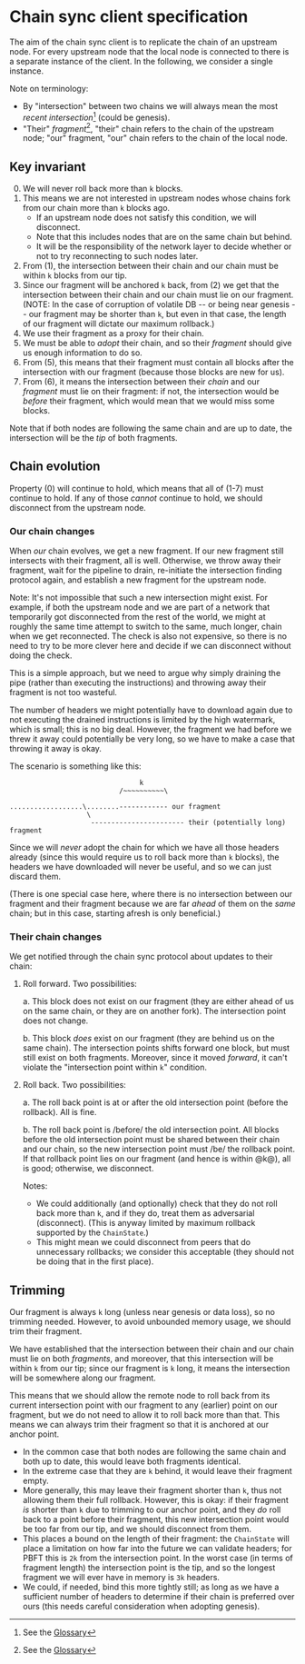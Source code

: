 # Chain sync client specification

The aim of the chain sync client is to replicate the chain of an upstream node.
For every upstream node that the local node is connected to there is a separate
 instance of the client. In the following, we consider a single instance.

Note on terminology:

- By "intersection" between two chains we will always mean the most _recent_
  _intersection_[^glossary] (could be genesis).
- "Their" _fragment_[^glossary], "their" chain refers to the chain of the upstream node;
  "our" fragment, "our" chain refers to the chain of the local node.

## Key invariant

0.  We will never roll back more than `k` blocks.
1.  This means we are not interested in upstream nodes whose chains fork from
    our chain more than `k` blocks ago.
    - If an upstream node does not satisfy this condition, we will disconnect.
    - Note that this includes nodes that are on the same chain but behind.
    - It will be the responsibility of the network layer to decide whether or
      not to try reconnecting to such nodes later.
2.  From (1), the intersection between their chain and our chain must be within
    `k` blocks from our tip.
3.  Since our fragment will be anchored `k` back, from (2) we get that the
    intersection between their chain and our chain must lie on our fragment.   
    (NOTE: In the case of corruption of volatile DB -- or being near genesis --
    our fragment may be shorter than `k`, but even in that case, the length of
    our fragment will dictate our maximum rollback.)
4.  We use their fragment as a proxy for their chain.
5.  We must be able to _adopt_ their chain, and so their _fragment_ should give
    us enough information to do so.
6.  From (5), this means that their fragment must contain all blocks after the
    intersection with our fragment (because those blocks are new for us).
7.  From (6), it means the intersection between their _chain_ and our _fragment_
    must lie on their fragment: if not, the intersection would be _before_ their
    fragment, which would mean that we would miss some blocks.

Note that if both nodes are following the same chain and are up to date, the
intersection will be the _tip_ of both fragments.    

## Chain evolution

Property (0) will continue to hold, which means that all of (1-7) must continue
to hold. If any of those _cannot_ continue to hold, we should disconnect from
the upstream node.

### Our chain changes

When _our_ chain evolves, we get a new fragment. If our new fragment still
intersects with their fragment, all is well. Otherwise, we throw away their
fragment, wait for the pipeline to drain, re-initiate the intersection finding
protocol again, and establish a new fragment for the upstream node.

Note: It's not impossible that such a new intersection might exist. For example,
if both the upstream node and we are part of a network that temporarily got
disconnected from the rest of the world, we might at roughly the same time
attempt to switch to the same, much longer, chain when we get reconnected.
The check is also not expensive, so there is no need to try to be more clever
here and decide if we can disconnect without doing the check.

This is a simple approach, but we need to argue why simply draining the pipe
(rather than executing the instructions) and throwing away their fragment is
not too wasteful.

The number of headers we might potentially have to download again due to not
executing the drained instructions is limited by the high watermark, which is
small; this is no big deal. However, the fragment we had before we threw it
away could potentially be very long, so we have to make a case that throwing
it away is okay.

The scenario is something like this:

```
                                k
                           /~~~~~~~~~~\                                 

..................\........------------ our fragment
                   \
                    ----------------------- their (potentially long) fragment
```


Since we will _never_ adopt the chain for which we have all those headers
already (since this would require us to roll back more than `k` blocks),
the headers we have downloaded will never be useful, and so we can just discard
them.

(There is one special case here, where there is no intersection between our
fragment and their fragment because we are far _ahead_ of them on the _same_
chain; but in this case, starting afresh is only beneficial.)

### Their chain changes

We get notified through the chain sync protocol about updates to their chain:

1. Roll forward. Two possibilities:

    a. This block does not exist on our fragment (they are either ahead of us on
       the same chain, or they are on another fork). The intersection point does
       not change.

    b. This block _does_ exist on our fragment (they are behind us on the same
       chain). The intersection points shifts forward one block, but must still
       exist on both fragments. Moreover, since it moved _forward_, it can't
       violate the "intersection point within `k`" condition.

2. Roll back. Two possibilities:

    a. The roll back point is at or after the old intersection point (before the
      rollback). All is fine.

    b. The roll back point is /before/ the old intersection point. All blocks
      before the old intersection point must be shared between their chain and
      our chain, so the new intersection point must /be/ the rollback point.
      If that rollback point lies on our fragment (and hence is within @k@),
      all is good; otherwise, we disconnect.
  
    Notes:
    - We could additionally (and optionally) check that they do not roll
     back more than `k`, and if they do, treat them as adversarial (disconnect).
     (This is anyway limited by maximum rollback supported by the `ChainState`.)
    - This might mean we could disconnect from peers that do unnecessary
     rollbacks; we consider this acceptable (they should not be doing that in
     the first place).

## Trimming

Our fragment is always `k` long (unless near genesis or data loss), so no
trimming needed. However, to avoid unbounded memory usage, we should trim their
fragment.

We have established that the intersection between their chain and our chain
must lie on both _fragments_, and moreover, that this intersection will be
within `k` from our tip; since our fragment is `k` long, it means the
intersection will be somewhere along our fragment.

This means that we should allow the remote node to roll back from its current
intersection point with our fragment to any (earlier) point on our fragment, but
we do not need to allow it to roll back more than that. This means we can always
trim their fragment so that it is anchored at our anchor point.

- In the common case that both nodes are following the same chain and both up
  to date, this would leave both fragments identical.
- In the extreme case that they are `k` behind, it would leave their fragment
  empty.
- More generally, this may leave their fragment shorter than `k`, thus not
  allowing them their full rollback. However, this is okay: if their fragment
  _is_ shorter than `k` due to trimming to our anchor point, and they _do_ roll
  back to a point before their fragment, this new intersection point would be
  too far from our tip, and we should disconnect from them.
- This places a bound on the length of their fragment: the `ChainState` will
  place a limitation on how far into the future we can validate headers; for
  PBFT this is `2k` from the intersection point. In the worst case (in terms
  of fragment length) the intersection point is the tip, and so the longest
  fragment we will ever have in memory is `3k` headers.
- We could, if needed, bind this more tightly still; as long as we have a
  sufficient number of headers to determine if their chain is preferred over
  ours (this needs careful consideration when adopting genesis).

[^glossary]: See the [Glossary](https://ouroboros-consensus.cardano.intersectmbo.org/docs/for-developers/Glossary)